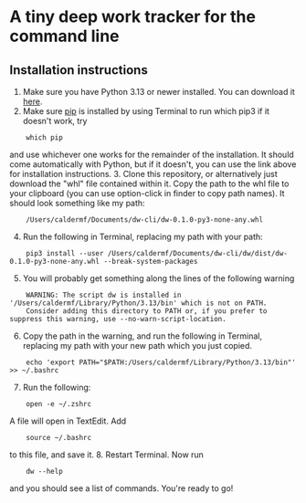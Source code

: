 # A tiny deep work tracker for the command line

## Installation instructions

1. Make sure you have Python 3.13 or newer installed. You can download it [here](https://www.python.org/downloads/).
2. Make sure [pip](https://pip.pypa.io/en/stable/installation/) is installed by using Terminal to run
	which pip3
if it doesn't work, try
```
	which pip
```
and use whichever one works for the remainder of the installation. It should come automatically with Python, but if it doesn't, you can use the link above for installation instructions.
3. Clone this repository, or alternatively just download the "whl" file contained within it. Copy the path to the whl file to your clipboard (you can use option-click in finder to copy path names). It should look something like my path:
```
	/Users/caldermf/Documents/dw-cli/dw-0.1.0-py3-none-any.whl
```
4. Run the following in Terminal, replacing my path with your path:
```
	pip3 install --user /Users/caldermf/Documents/dw-cli/dw/dist/dw-0.1.0-py3-none-any.whl --break-system-packages
```
5. You will probably get something along the lines of the following warning
```
	WARNING: The script dw is installed in '/Users/caldermf/Library/Python/3.13/bin' which is not on PATH.
 	Consider adding this directory to PATH or, if you prefer to suppress this warning, use --no-warn-script-location.
```
6. Copy the path in the warning, and run the following in Terminal, replacing my path with your new path which you just copied.
```
	echo 'export PATH="$PATH:/Users/caldermf/Library/Python/3.13/bin"' >> ~/.bashrc
```
7. Run the following:
```
	open -e ~/.zshrc
```
A file will open in TextEdit. Add
```
	source ~/.bashrc
```
to this file, and save it.
8. Restart Terminal. Now run
```
	dw --help
```
and you should see a list of commands. You're ready to go!
	